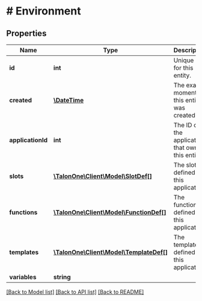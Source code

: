 # # Environment

## Properties

Name | Type | Description | Notes
------------ | ------------- | ------------- | -------------
**id** | **int** | Unique ID for this entity. | 
**created** | [**\DateTime**](\DateTime.md) | The exact moment this entity was created. | 
**applicationId** | **int** | The ID of the application that owns this entity. | 
**slots** | [**\TalonOne\Client\Model\SlotDef[]**](SlotDef.md) | The slots defined for this application. | 
**functions** | [**\TalonOne\Client\Model\FunctionDef[]**](FunctionDef.md) | The functions defined for this application. | 
**templates** | [**\TalonOne\Client\Model\TemplateDef[]**](TemplateDef.md) | The templates defined for this application. | 
**variables** | **string** |  | 

[[Back to Model list]](../../README.md#documentation-for-models) [[Back to API list]](../../README.md#documentation-for-api-endpoints) [[Back to README]](../../README.md)


